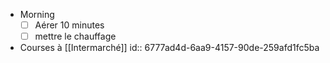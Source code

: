 - Morning
  * [ ] Aérer 10 minutes
  * [ ] mettre le chauffage
- Courses à [[Intermarché]]
  id:: 6777ad4d-6aa9-4157-90de-259afd1fc5ba